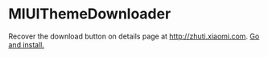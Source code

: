 # MIUIThemeDownloader

Recover the download button on details page at <http://zhuti.xiaomi.com>. [Go and install.](https://greasyfork.org/zh-CN/scripts/374648-%E5%B0%8F%E7%B1%B3%E4%B8%BB%E9%A2%98%E4%B8%8B%E8%BD%BD)
